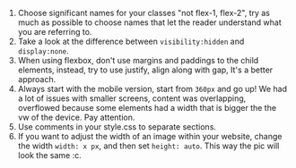 1. Choose significant names for your classes "not flex-1, flex-2", try as much as possible to choose names that let the reader understand what you are referring to.
2. Take a look at the difference between `visibility:hidden` and `display:none`.
3. When using flexbox, don't use margins and paddings to the child elements, instead, try to use justify, align along with gap, It's a better approach.
4. Always start with the mobile version, start from `360px` and go up! We had a lot of issues with smaller screens, content was overlapping, overflowed because some elements had a width that is bigger the the vw of the device. Pay attention.
5. Use comments in your style.css to separate sections.
6. If you want to adjust the width of an image within your website, change the width `width: x px`, and then set `height: auto`. This way the pic will look the same :c.
